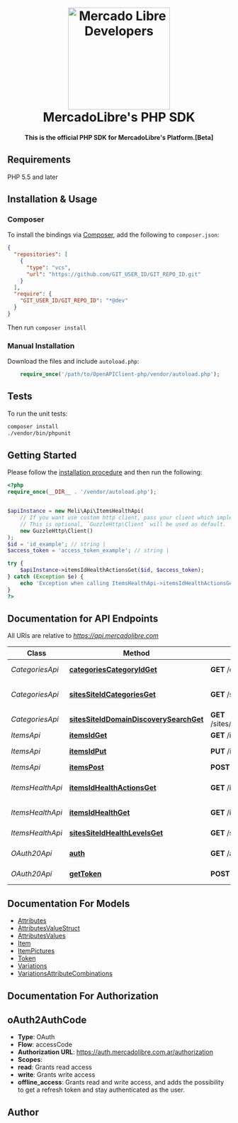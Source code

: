 <h1 align="center">
  <a href="http://developers.mercadolibre.com/">
    <img src="https://user-images.githubusercontent.com/1153516/29861072-689ec57e-8d3e-11e7-8368-dd923543258f.jpg" alt="Mercado Libre Developers" width="230"></a>
  </a>
  <br>
  MercadoLibre's PHP SDK
  <br>
</h1>

<h4 align="center">This is the official PHP SDK for MercadoLibre's Platform.<span>[Beta]</span></h4>

## Requirements

PHP 5.5 and later

## Installation & Usage

### Composer

To install the bindings via [Composer](http://getcomposer.org/), add the following to `composer.json`:

```json
{
  "repositories": [
    {
      "type": "vcs",
      "url": "https://github.com/GIT_USER_ID/GIT_REPO_ID.git"
    }
  ],
  "require": {
    "GIT_USER_ID/GIT_REPO_ID": "*@dev"
  }
}
```

Then run `composer install`

### Manual Installation

Download the files and include `autoload.php`:

```php
    require_once('/path/to/OpenAPIClient-php/vendor/autoload.php');
```

## Tests

To run the unit tests:

```bash
composer install
./vendor/bin/phpunit
```

## Getting Started

Please follow the [installation procedure](#installation--usage) and then run the following:

```php
<?php
require_once(__DIR__ . '/vendor/autoload.php');


$apiInstance = new Meli\Api\ItemsHealthApi(
    // If you want use custom http client, pass your client which implements `GuzzleHttp\ClientInterface`.
    // This is optional, `GuzzleHttp\Client` will be used as default.
    new GuzzleHttp\Client()
);
$id = 'id_example'; // string | 
$access_token = 'access_token_example'; // string | 

try {
    $apiInstance->itemsIdHealthActionsGet($id, $access_token);
} catch (Exception $e) {
    echo 'Exception when calling ItemsHealthApi->itemsIdHealthActionsGet: ', $e->getMessage(), PHP_EOL;
}
?>
```

## Documentation for API Endpoints

All URIs are relative to *https://api.mercadolibre.com*

Class | Method | HTTP request | Description
------------ | ------------- | ------------- | -------------
*CategoriesApi* | [**categoriesCategoryIdGet**](docs/Api/CategoriesApi.md#categoriescategoryidget) | **GET** /categories/{category_id} | Return by category.
*CategoriesApi* | [**sitesSiteIdCategoriesGet**](docs/Api/CategoriesApi.md#sitessiteidcategoriesget) | **GET** /sites/{site_id}/categories | Return a categories by site.
*CategoriesApi* | [**sitesSiteIdDomainDiscoverySearchGet**](docs/Api/CategoriesApi.md#sitessiteiddomaindiscoverysearchget) | **GET** /sites/{site_id}/domain_discovery/search | Predictor
*ItemsApi* | [**itemsIdGet**](docs/Api/ItemsApi.md#itemsidget) | **GET** /items/{id} | Return a Item.
*ItemsApi* | [**itemsIdPut**](docs/Api/ItemsApi.md#itemsidput) | **PUT** /items/{id} | Update a Item.
*ItemsApi* | [**itemsPost**](docs/Api/ItemsApi.md#itemspost) | **POST** /items | Create a Item.
*ItemsHealthApi* | [**itemsIdHealthActionsGet**](docs/Api/ItemsHealthApi.md#itemsidhealthactionsget) | **GET** /items/{id}/health/actions | Return item health actions by id.
*ItemsHealthApi* | [**itemsIdHealthGet**](docs/Api/ItemsHealthApi.md#itemsidhealthget) | **GET** /items/{id}/health | Return health by id.
*ItemsHealthApi* | [**sitesSiteIdHealthLevelsGet**](docs/Api/ItemsHealthApi.md#sitessiteidhealthlevelsget) | **GET** /sites/{site_id}/health_levels | Return health levels.
*OAuth20Api* | [**auth**](docs/Api/OAuth20Api.md#auth) | **GET** /authorization | Authentication Endpoint
*OAuth20Api* | [**getToken**](docs/Api/OAuth20Api.md#gettoken) | **POST** /oauth/token | Request Access Token


## Documentation For Models

 - [Attributes](docs/Model/Attributes.md)
 - [AttributesValueStruct](docs/Model/AttributesValueStruct.md)
 - [AttributesValues](docs/Model/AttributesValues.md)
 - [Item](docs/Model/Item.md)
 - [ItemPictures](docs/Model/ItemPictures.md)
 - [Token](docs/Model/Token.md)
 - [Variations](docs/Model/Variations.md)
 - [VariationsAttributeCombinations](docs/Model/VariationsAttributeCombinations.md)


## Documentation For Authorization



## oAuth2AuthCode


- **Type**: OAuth
- **Flow**: accessCode
- **Authorization URL**: https://auth.mercadolibre.com.ar/authorization
- **Scopes**: 
- **read**: Grants read access
- **write**: Grants write access
- **offline_access**: Grants read and write access, and adds the possibility to get a refresh token and stay authenticated as the user.


## Author



